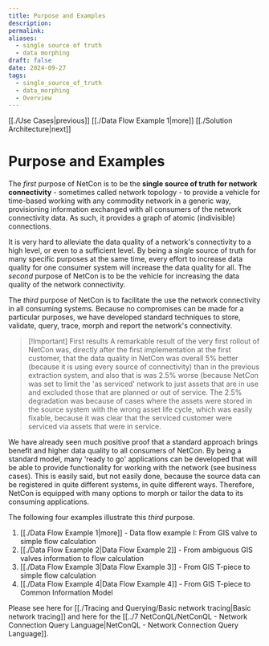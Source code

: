```yaml
---
title: Purpose and Examples
description: 
permalink: 
aliases:
  - single source of truth
  - data morphing
draft: false
date: 2024-09-27
tags:
  - single_source_of_truth
  - data_morphing
  - Overview
---
```

[[./Use Cases|previous]] [[./Data Flow Example 1|more]] [[./Solution Architecture|next]]
# Purpose and Examples

The *first* purpose of NetCon is to be the **single source of truth for network connectivity** - sometimes called network topology - to provide a vehicle for time-based working with any commodity network in a generic way, provisioning information exchanged with all consumers of the network connectivity data. As such, it provides a graph of atomic (indivisible) connections.

It is very hard to alleviate the data quality of a network's connectivity to a high level, or even to a sufficient level. By being a single source of truth for many specific purposes at the same time, every effort to increase data quality for one consumer system will increase the data quality for all. The *second* purpose of NetCon is to be the vehicle for increasing the data quality of the network connectivity.

The *third* purpose of NetCon is to facilitate the use the network connectivity in all consuming systems. Because no compromises can be made for a particular purposes, we have developed standard techniques to store, validate, query, trace, morph and report the network's connectivity.

> [!Important] First results
A remarkable result of the very first rollout of NetCon was, directly after the first implementation at the first customer, that the data quality in NetCon was overall 5% better (because it is using every source of connectivity) than in the previous extraction system, and also that is was 2.5% worse (because NetCon was set to limit the 'as serviced' network to just assets that are in use and excluded those that are planned or out of service. The 2.5% degradation was because of cases where the assets were stored in the source system with the wrong asset life cycle, which was easily fixable, because it was clear that the serviced customer were serviced via assets that were in service.

We have already seen much positive proof that a standard approach brings benefit and higher data quality to all consumers of NetCon. By being a standard model, many 'ready to go' applications can be developed that will be able to provide functionality for working with the network (see business cases). This is easily said, but not easily done, because the source data can be registered in quite different systems, in quite different ways. Therefore, NetCon is equipped with many options to morph or tailor the data to its consuming applications.

The following four examples illustrate this *third* purpose.
1. [[./Data Flow Example 1|more]] - Data flow example I: From GIS valve to simple flow calculation
2. [[./Data Flow Example 2|Data Flow Example 2]] - From ambiguous GIS valves information to flow calculation
3. [[./Data Flow Example 3|Data Flow Example 3]] - From GIS T-piece to simple flow calculation
4. [[./Data Flow Example 4|Data Flow Example 4]] - From GIS T-piece to Common Information Model

Please see here for [[./Tracing and Querying/Basic network tracing|Basic network tracing]] and here for the [[../7 NetConQL/NetConQL - Network Connection Query Language|NetConQL - Network Connection Query Language]].